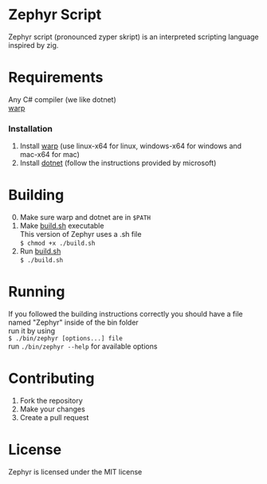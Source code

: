 # Zephyr Script

Zephyr script (pronounced zyper skript) is an interpreted scripting language inspired by zig.

# Requirements
Any C# compiler (we like dotnet)  
[warp](https://github.com/dgiagio/warp/releases)
### Installation
1. Install [warp](https://github.com/dgiagio/warp/releases) (use linux-x64 for linux, windows-x64 for windows and mac-x64 for mac)
2. Install [dotnet](https://dotnet.microsoft.com/en-us/download) (follow the instructions provided by microsoft)

# Building
0. Make sure warp and dotnet are in `$PATH`
1. Make [build.sh](build.sh) executable  
This version of Zephyr uses a .sh file  
`
$ chmod +x ./build.sh
`
2. Run [build.sh](build.sh)  
`
$ ./build.sh
`

# Running 
If you followed the building instructions correctly you should have a file named "Zephyr" inside of the bin folder  
run it by using  
`
$ ./bin/zephyr [options...] file
`  
run `./bin/zephyr --help` for available options
# Contributing
1. Fork the repository
2. Make your changes
3. Create a pull request

# License
Zephyr is licensed under the MIT license